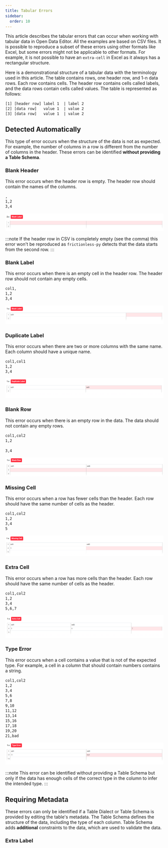 ```yaml
---
title: Tabular Errors
sidebar:
  order: 10
---
```


This article describes the tabular errors that can occur when working with tabular data in Open Data Editor. All the examples are based on CSV files. It is possible to reproduce a subset of these errors using other formats like Excel, but some errors might not be applicable to other formats. For example, it is not possible to have an `extra-cell` in Excel as it always has a rectangular structure.

Here is a demonstrational structure of a tabular data with the terminology used in this article. The table contains rows, one header row, and 1-n data rows. Each row contains cells. The header row contains cells called labels, and the data rows contain cells called values. The table is represented as follows:

```text
[1] [header row] label 1  | label 2
[2] [data row]   value 1  | value 2
[3] [data row]   value 1  | value 2
```

## Detected Automatically

This type of error occurs when the structure of the data is not as expected. For example, the number of columns in a row is different from the number of columns in the header. These errors can be identified **without providing a Table Schema**.

### Blank Header

This error occurs when the header row is empty. The header row should contain the names of the columns.

```csv
,
1,2
3,4
```

![Blank Header](./assets/tabular-errors/blank-header.png)

:::note
If the header row in CSV is completely empty (see the comma) this error won't be reproduced as `frictionless-py` detects that the data starts from the second row.
:::

### Blank Label

This error occurs when there is an empty cell in the header row. The header row should not contain any empty cells.

```csv
col1,
1,2
3,4
```

![Blank Label](./assets/tabular-errors/blank-label.png)

### Duplicate Label

This error occurs when there are two or more columns with the same name. Each column should have a unique name.

```csv
col1,col1
1,2
3,4
```

![Duplicate Label](./assets/tabular-errors/duplicate-label.png)

### Blank Row

This error occurs when there is an empty row in the data. The data should not contain any empty rows.

```csv
col1,col2
1,2

3,4
```

![Blank Row](./assets/tabular-errors/blank-row.png)

### Missing Cell

This error occurs when a row has fewer cells than the header. Each row should have the same number of cells as the header.

```csv
col1,col2
1,2
3,4
5
```

![Missing Cell](./assets/tabular-errors/missing-cell.png)

### Extra Cell

This error occurs when a row has more cells than the header. Each row should have the same number of cells as the header.

```csv
col1,col2
1,2
3,4
5,6,7
```

![Extra Cell](./assets/tabular-errors/extra-cell.png)

### Type Error

This error occurs when a cell contains a value that is not of the expected type. For example, a cell in a column that should contain numbers contains a string.

```csv
col1,col2
1,2
3,4
5,6
7,8
9,10
11,12
13,14
15,16
17,18
19,20
21,bad
```

![Type Error](./assets/tabular-errors/type-error.png)

:::note
This error can be identified without providing a Table Schema but only if the data has enough cells of the correct type in the column to infer the intended type.
:::

## Requiring Metadata

These errors can only be identified if a Table Dialect or Table Schema is provided by editing the table's metadata. The Table Schema defines the structure of the data, including the type of each column. Table Schema adds **additional** constraints to the data, which are used to validate the data.

### Extra Label
